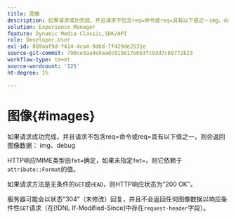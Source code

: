 ```yaml
---
title: 图像
description: 如果请求成功完成，并且请求不包含req=命令或req=具有以下值之一img、debug，则会返回图像数据。
solution: Experience Manager
feature: Dynamic Media Classic,SDK/API
role: Developer,User
exl-id: 089aaf9d-f414-4ca4-9d6d-7f429de2531e
source-git-commit: 790ce3aa4e9aadc019d17e663fc93d7c69772b23
workflow-type: tm+mt
source-wordcount: '125'
ht-degree: 1%

---
```


# 图像{#images}

如果请求成功完成，并且请求不包含req=命令或req=具有以下值之一，则会返回图像数据： img、debug

HTTP响应MIME类型由`fmt=`确定，如果未指定`fmt=`，则它依赖于`attribute::Format`的值。

如果请求方法是无条件的`GET`或`HEAD`，则HTTP响应状态为“200 OK”。

服务器可能会以状态“304”（未修改）回复，并且不会返回任何图像数据以响应条件性`GET`请求（在[!DNL If-Modified-Since]中存在`request-header`字段）。

